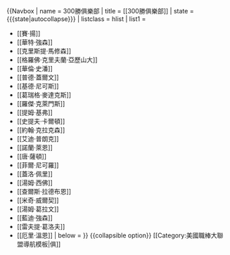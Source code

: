 {{Navbox
| name = 300勝俱樂部
| title = [[300勝俱樂部]]
| state = {{{state|autocollapse}}}
| listclass = hlist
| list1 =
* [[賽·揚]]
* [[華特·強森]]
* [[克里斯提·馬修森]]
* [[格羅佛·克里夫蘭·亞歷山大]]
* [[華倫·史潘]]
* [[普德·蓋爾文]]
* [[基德·尼可斯]]
* [[葛瑞格·麥達克斯]]
* [[羅傑·克萊門斯]]
* [[提姆·基弗]]
* [[史提夫·卡爾頓]]
* [[約翰·克拉克森]]
* [[艾迪·普朗克]]
* [[諾蘭·萊恩]]
* [[唐·薩頓]]
* [[菲爾·尼可羅]]
* [[蓋洛·佩里]]
* [[湯姆·西佛]]
* [[查爾斯·拉德布恩]]
* [[米奇·威爾契]]
* [[湯姆·葛拉文]]
* [[藍迪·強森]]
* [[雷夫提·葛洛夫]]
* [[厄里·溫恩]]
| below =
}}<noinclude>
{{collapsible option}}
[[Category:美國職棒大聯盟導航模板|俱]]
</noinclude>